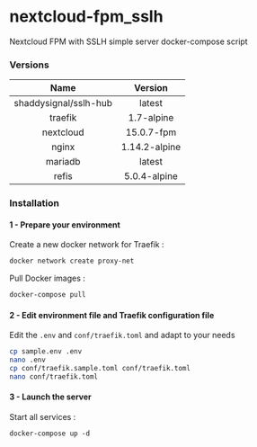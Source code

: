 # nextcloud-fpm_sslh
Nextcloud FPM with SSLH simple server docker-compose script

### Versions

| Name | Version |
| :--: | :-----: |
| shaddysignal/sslh-hub | latest |
| traefik | 1.7-alpine |
| nextcloud | 15.0.7-fpm |
| nginx | 1.14.2-alpine |
| mariadb | latest |
| refis | 5.0.4-alpine |

### Installation

#### 1 - Prepare your environment

Create a new docker network for Traefik :
```bash
docker network create proxy-net
```

Pull Docker images :
```bash
docker-compose pull 
```

#### 2 - Edit environment file and Traefik configuration file

Edit the `.env` and `conf/traefik.toml` and adapt to your needs
```bash
cp sample.env .env
nano .env
cp conf/traefik.sample.toml conf/traefik.toml
nano conf/traefik.toml
```

#### 3 - Launch the server

Start all services :
```
docker-compose up -d
```
